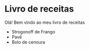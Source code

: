 
# Livro de receitas

Olá! Bem vindo ao meu livro de receitas

 - Strogonoff de Frango
 - Pavê
 - Bolo de cenoura



